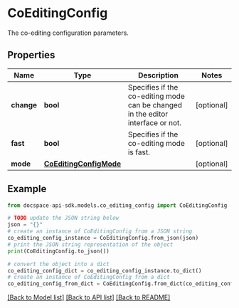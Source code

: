 # CoEditingConfig
The co-editing configuration parameters.

## Properties

Name | Type | Description | Notes
------------ | ------------- | ------------- | -------------
**change** | **bool** | Specifies if the co-editing mode can be changed in the editor interface or not. | [optional] 
**fast** | **bool** | Specifies if the co-editing mode is fast. | [optional] 
**mode** | [**CoEditingConfigMode**](CoEditingConfigMode.md) |  | [optional] 

## Example

```python
from docspace-api-sdk.models.co_editing_config import CoEditingConfig

# TODO update the JSON string below
json = "{}"
# create an instance of CoEditingConfig from a JSON string
co_editing_config_instance = CoEditingConfig.from_json(json)
# print the JSON string representation of the object
print(CoEditingConfig.to_json())

# convert the object into a dict
co_editing_config_dict = co_editing_config_instance.to_dict()
# create an instance of CoEditingConfig from a dict
co_editing_config_from_dict = CoEditingConfig.from_dict(co_editing_config_dict)
```
[[Back to Model list]](../README.md#documentation-for-models) [[Back to API list]](../README.md#documentation-for-api-endpoints) [[Back to README]](../README.md)


